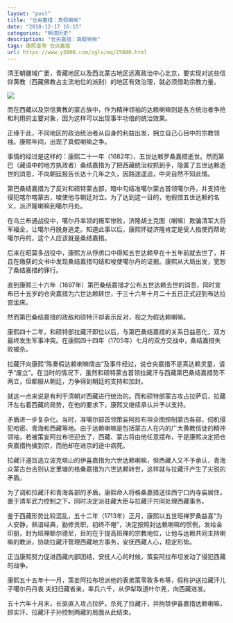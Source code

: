 ```yaml
---
layout: "post"
title: "仓央嘉措：真假喇嘛"
date: "2018-12-17 16:15"
categories: "明清历史"
description: "仓央嘉措：真假喇嘛"
tags: 康熙皇帝 仓央嘉措
url: https://www.y5000.com/zgls/mq/25680.html
---
```






清王朝疆域广袤，青藏地区以及西北蒙古地区远离政治中心北京，要实现对这些信仰黄教（西藏佛教占主流地位的派别）的地区有效治理，就必须借助宗教力量。

![](https://img.y5000.com/uploads/allimg/170921/13-1F921114511564.jpg)

而在西藏以及崇信黄教的蒙古族中，作为精神领袖的达赖喇嘛则是各方统治者争抢和利用的主要对象，因为这样可以出现事半功倍的统治效果。

正缘于此，不同地区的政治统治者从自身的利益出发，拥立自己心目中的宗教领袖。康熙年间，出现了真假喇嘛之争。

事情的经过是这样的：康熙二十一年（1682年〉，五世达赖罗桑嘉措逝世。然而第巴（藏语中的地方执政者）桑结嘉措为了把西藏统治权抓到手，隐匿了五世达赖逝世的消息，不向朝廷报告长达十几年之久，因路途遥远，中央自然不知此情。

第巴桑结嘉措为了反对和硕特蒙古部，暗中勾结准噶尔蒙古首领噶尔丹，并支持他侵犯喀尔喀蒙古，唆使他与朝廷对立。为了达到这一目的，他假借五世达赖的名义，派济隆喇嘛到噶尔丹处。

在乌兰布通战役中，噶尔丹率领的叛军惨败，济隆胡土克图（喇嘛）欺骗清军大将军福全，让噶尔丹脱身逃走。知道此事以后，康熙怀疑济隆肯定是受人指使而帮助噶尔丹的，这个人应该就是桑结嘉措。

后来在昭莫多战役中，康熙方从俘虏口中得知五世达赖早在十五年前就去世了，并且在缴获的文书中发现桑结嘉措勾结和唆使噶尔丹的证据。康熙从大局出发，宽恕了桑结嘉措的罪行。

直到康熙三十六年（1697年）第巴桑结嘉措才公布五世达赖去世的消息，同时宣布已十五岁的仓央嘉措为六世达赖转世，于三十六年十月二十五日正式迎到布达拉宫坐床。

然而第巴桑结嘉措的政敌和硕特汗却表示反对，视之为假达赖喇嘛。

康熙四十二年，和硕特部拉藏汗即位以后，与第巴桑结嘉措的关系日益恶化，双方最终发生军事冲突。在康熙四十四年（1705年）七月的双方交战中，桑结嘉措失败被杀。

拉藏汗向康熙“陈奏假达赖喇嘛情由”及事件经过，说仓央嘉措不是真达赖灵童，请予“废立”。在当时的情况下，虽然和硕特蒙古首领拉藏汗与西藏第巴桑结嘉措势不两立，但都服从朝廷，力争得到朝廷的支持和加封。

就这一点来说是有利于清朝对西藏进行统治的。而和硕特部蒙古攻占拉萨后，拉藏汗左右着西藏的局势，在他的要求下，康熙又继续承认并予以支持。

矛盾进一步复杂化。当时，准噶尔部首领策妄阿拉布坦企图控制蒙古各部，伺机侵犯哈密、青海和西藏等地。由于达赖喇嘛是包括蒙古人在内的广大黄教信徒的精祌领袖，若被策妄阿拉布坦迎去了，西藏、蒙古将由他任意摆布，于是康熙决定把仓央嘉措拘擒到京，而他却在进京的途中病死。

拉藏汗遵旨选立波克塔山的伊喜嘉措为六世达赖喇嘛，但西藏人又不予承认，青海众蒙古台吉则认定里塘的格桑嘉措为六世达赖转世，这样就与拉藏汗产生了尖锐的矛盾。

为了调和拉藏汗和青海各部的矛盾，康熙命人将格桑嘉措送往西宁口内寺庙居住，置于清军武力控制之下。同时决定派驻藏大臣与拉藏汗共同处理西藏事务。

鉴于西藏形势比较混乱，五十二年（1713年）正月，康熙以五世班禅罗桑益喜“为人安静，熟谙经典，勤修贡职，初终不倦”，决定按照封达赖喇嘛的惯例，发给金印册，封为班禅额尔德尼，目的在于提高班禅的宗教地位，让他与达赖共同主持喇嘛的教派，协助拉藏汗管理西藏地方事务，安抚西藏人心，稳定形势。

正当康熙努力促进西藏内部团结，安抚人心的时候，策妄阿拉布坦发动了侵犯西藏的战争。

康熙五十五年十一月，策妄阿拉布坦派他的表弟策零敦多布等，假称护送拉藏汗儿子噶尔丹丹衷 夫妇归藏省亲，率兵六千，从伊犁取道叶尔羌，向西藏进发。

五十六年十月末，长驱直入攻占拉萨，杀死了拉藏汗，并拘禁伊喜嘉措达赖喇嘛，顾实汗、拉藏汗子孙控制两藏的局面从此结束。
